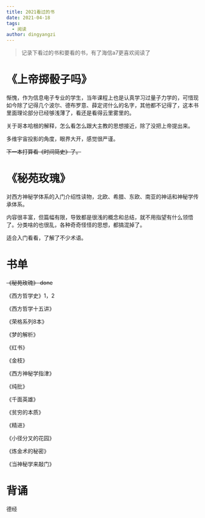 ```yaml
---
title: 2021看过的书
date: 2021-04-18
tags: 
  - 阅读
author: dingyangzi
---
```


> 记录下看过的书和要看的书，有了海信a7更喜欢阅读了

# 《上帝掷骰子吗》

惭愧，作为信息电子专业的学生，当年课程上也是认真学习过量子力学的，可惜现如今除了记得几个波尔、德布罗意、薛定谔什么的名字，其他都不记得了，这本书里面理论部分已经够浅薄了，看还是看得云里雾里的。

关于哥本哈根的解释，怎么看怎么跟大主教的思想接近，除了没把上帝提出来。

多维宇宙投影的角度，眼界大开，感觉很严谨。

~~下一本打算看《时间简史》了。~~

# 《秘苑玫瑰》

对西方神秘学体系的入门介绍性读物，北欧、希腊、东欧、南亚的神话和神秘学传承体系。

内容很丰富，但篇幅有限，导致都是很浅的概念和总结，就不用指望有什么领悟了。分类啥的也很乱，各种奇奇怪怪的思想，都搞混掉了。

适合入门看看，了解了不少术语。









# 书单

~~《秘苑玫瑰》 done~~

《西方哲学史》1，2

《西方哲学十五讲》

《荣格系列8本》

《梦的解析》

《红书》

《金枝》

《西方神秘学指津》

《纯批》

《千面英雄》

《贫穷的本质》

《精进》

《小径分叉的花园》

《炼金术的秘密》

《当神秘学来敲门》

# 背诵

德经